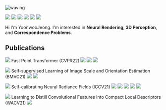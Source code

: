 ![waving](https://capsule-render.vercel.app/api?type=waving&height=200&text=Yoonwoo%20Jeong&fontAlign=60&fontAlignY=40&color=gradient)


<a href="https://medium.com/@yoonwoojeong" target="_blank"><img src="https://img.shields.io/badge/Blog-black?style=plastic&logo=Medium&logoColor=#000000"/></a>
<a href="https://www.facebook.com/profile.php?id=100006918221839" target="_blank"><img src="https://img.shields.io/badge/Facebook-white?style=plastic&logo=Facebook&logoColor=#1877F2"/></a>
<a href="https://www.linkedin.com/in/yoonwoo-jeong-6994ab185/" target="_blank"><img src="https://img.shields.io/badge/LinkedIn-blue?style=plastic&logo=LinkedIn&logoColor=#0A66C2"/></a>
<a href="https://www.overleaf.com/read/xvqdfqfjpkyc" target="_blank"><img src="https://img.shields.io/badge/CurriculumVitae-green?style=plastic&logo=Overleaf&logoColor=#47A141"/></a>
<a href="mailto:﻿jyw123822@gmail.com" target="_blank"><img src="https://img.shields.io/badge/Mail-red?style=plastic&logo=Gmail&logoColor=white"/></a>
<a href="https://twitter.com/yoonwoojeong" target="_blank"><img src="https://img.shields.io/badge/Twitter-white?style=plastic&logo=Twitter&logoColor=skyblue"/></a>


Hi I'm YoonwooJeong. I'm interested in **Neural Rendering**, **3D Perception**, and **Correspondence Problems**. 
## Publications 
 <img src="https://img.shields.io/badge/2nd%20Author-silver?style=plastic"/> Fast Point Transformer (CVPR22) <a href="" target="_blank"><img src="https://img.shields.io/badge/Code-black?style=plastic&logo=GitHub&logoColor=#181717"/></a> <a href="" target="_blank"><img src="https://img.shields.io/badge/arXiv-skygreen?style=plastic&logo=arXiv&logoColor=yellow"/></a> <a href="" target="_blank"><img src="https://img.shields.io/badge/Project%20Page-9cf?style=plastic&logo=GitBook&logoColor=#3884FF"/></a> 

<img src="https://img.shields.io/badge/2nd%20Author-silver?style=plastic"/>   Self-supervised Learning of Image Scale and Orientation Estimation (BMVC21) 
<a href="https://github.com/bluedream1121/self-sca-ori" target="_blank"><img src="https://img.shields.io/badge/Code-black?style=plastic&logo=GitHub&logoColor=#181717"/></a> 
<a href="https://arxiv.org/abs/2108.13826" target="_blank"><img src="https://img.shields.io/badge/arXiv-skygreen?style=plastic&logo=arXiv&logoColor=yellow"/></a> 

<img src="https://img.shields.io/badge/1st%20Author-gold?style=plastic"/>  Self-calibrating Neural Radiance Fields (ICCV21) 
<a href="https://github.com/POSTECH-CVLab/SCNeRF" target="_blank"><img src="https://img.shields.io/badge/Code-black?style=plastic&logo=GitHub&logoColor=#181717"/></a> 
<a href="https://arxiv.org/abs/2108.13826" target="_blank"><img src="https://img.shields.io/badge/arXiv-skygreen?style=plastic&logo=arXiv&logoColor=yellow"/></a> 
<a href="https://postech-cvlab.github.io/SCNeRF/" target="_blank"><img src="https://img.shields.io/badge/Project%20Page-9cf?style=plastic&logo=GitBook&logoColor=#3884FF"/></a> 
<a href="https://www.youtube.com/watch?v=wsjx6geduvk" target="_blank"><img src="https://img.shields.io/badge/Quick%20Intro-white?style=plastic&logo=YouTube&logoColor=red"/></a> 
<a href="https://www.youtube.com/watch?v=DDy2DYrW9G0" target="_blank"><img src="https://img.shields.io/badge/Full%20Video-white?style=plastic&logo=YouTube&logoColor=red"/></a> 

<img src="https://img.shields.io/badge/2nd%20Author-silver?style=plastic"/> Learning to Distill Convolutional Features Into Compact Local Descriptors (WACV21) <a href="https://openaccess.thecvf.com/content/WACV2021/papers/Lee_Learning_to_Distill_Convolutional_Features_Into_Compact_Local_Descriptors_WACV_2021_paper.pdf" target="_blank"><img src="https://img.shields.io/badge/arXiv-skygreen?style=plastic&logo=arXiv&logoColor=yellow"/></a> 
